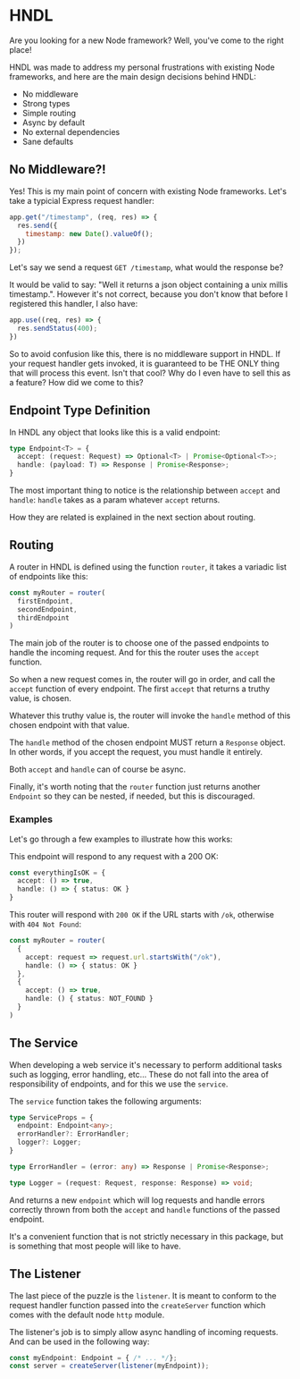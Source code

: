 # HNDL

Are you looking for a new Node framework? Well, you've come to the right place!

HNDL was made to address my personal frustrations with existing Node frameworks,
and here are the main design decisions behind HNDL:

- No middleware
- Strong types
- Simple routing
- Async by default
- No external dependencies
- Sane defaults

## No Middleware?!

Yes! This is my main point of concern with existing Node frameworks.
Let's take a typicial Express request handler:

```js
app.get("/timestamp", (req, res) => {
  res.send({
    timestamp: new Date().valueOf();
  })
});
```

Let's say we send a request `GET /timestamp`, what would the response be?

It would be valid to say: "Well it returns a json object containing a unix millis timestamp.".
However it's not correct, because you don't know that before I registered this handler, I also have:

```js
app.use((req, res) => {
  res.sendStatus(400);
})
```

So to avoid confusion like this, there is no middleware support in HNDL.
If your request handler gets invoked, it is guaranteed to be THE ONLY thing that will process this event.
Isn't that cool? Why do I even have to sell this as a feature? How did we come to this?

## Endpoint Type Definition

In HNDL any object that looks like this is a valid endpoint:

```ts
type Endpoint<T> = {
  accept: (request: Request) => Optional<T> | Promise<Optional<T>>;
  handle: (payload: T) => Response | Promise<Response>;
}
```

The most important thing to notice is the relationship between `accept` and `handle`:
`handle` takes as a param whatever `accept` returns.

How they are related is explained in the next section about routing.

## Routing

A router in HNDL is defined using the function `router`, it takes a variadic list of
endpoints like this:

```ts
const myRouter = router(
  firstEndpoint,
  secondEndpoint,
  thirdEndpoint
)
```

The main job of the router is to choose one of the passed endpoints to handle the
incoming request. And for this the router uses the `accept` function.

So when a new request comes in, the router will go in order, and call the `accept`
function of every endpoint. The first `accept` that returns a truthy value, is chosen.

Whatever this truthy value is, the router will invoke the `handle` method of this chosen
endpoint with that value.

The `handle` method of the chosen endpoint MUST return a `Response` object.
In other words, if you accept the request, you must handle it entirely.

Both `accept` and `handle` can of course be async.

Finally, it's worth noting that the `router` function just returns another
`Endpoint` so they can be nested, if needed, but this is discouraged.

### Examples

Let's go through a few examples to illustrate how this works:

This endpoint will respond to any request with a 200 OK:

```ts
const everythingIsOK = {
  accept: () => true,
  handle: () => { status: OK }
}
```

This router will respond with `200 OK` if the URL starts with `/ok`,
otherwise with `404 Not Found`:

```ts
const myRouter = router(
  {
    accept: request => request.url.startsWith("/ok"),
    handle: () => { status: OK }
  },
  {
    accept: () => true,
    handle: () { status: NOT_FOUND }
  }
)
```

## The Service

When developing a web service it's necessary to perform additional
tasks such as logging, error handling, etc... These do not fall
into the area of responsibility of endpoints, and for this we use the `service`.

The `service` function takes the following arguments:

```ts
type ServiceProps = {
  endpoint: Endpoint<any>;
  errorHandler?: ErrorHandler;
  logger?: Logger;
}

type ErrorHandler = (error: any) => Response | Promise<Response>;

type Logger = (request: Request, response: Response) => void;
```

And returns a new `endpoint` which will log requests and handle
errors correctly thrown from both the `accept` and `handle` functions
of the passed endpoint.

It's a convenient function that is not strictly necessary in this
package, but is something that most people will like to have.

## The Listener

The last piece of the puzzle is the `listener`. It is meant to conform
to the request handler function passed into the `createServer` function
which comes with the default node `http` module.

The listener's job is to simply allow async handling of incoming
requests. And can be used in the following way:

```ts
const myEndpoint: Endpoint = { /* ... */};
const server = createServer(listener(myEndpoint));
```

